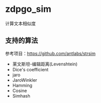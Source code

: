 # zdpgo_sim

计算文本相似度

## 支持的算法

参考项目：https://github.com/antlabs/strsim

- 莱文斯坦-编辑距离(Levenshtein)
- Dice's coefficient
- jaro
- JaroWinkler
- Hamming
- Cosine
- Simhash
